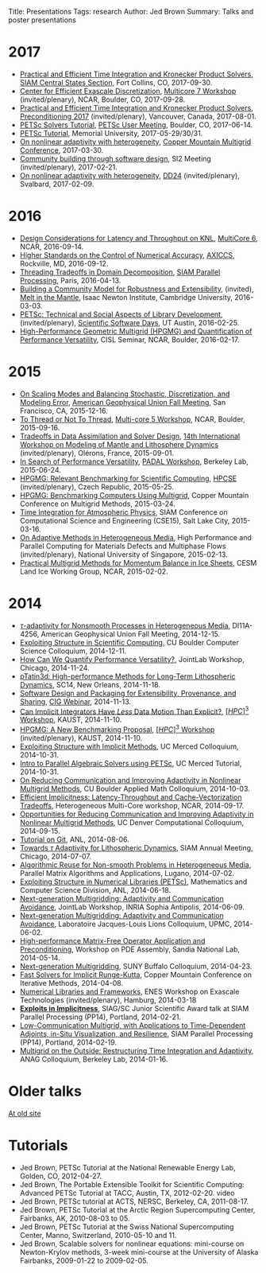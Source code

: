 Title: Presentations
Tags: research
Author: Jed Brown
Summary: Talks and poster presentations

# 2017
* [Practical and Efficient Time Integration and Kronecker Product Solvers](/files/20170930-FastKronecker.pdf), [SIAM Central States Section](http://siamcentral2017.colostate.edu/schedule.html), Fort Collins, CO, 2017-09-30.
* [Center for Efficient Exascale Discretization](/files/20170928-CEEDMulticore.pdf), [Multicore 7 Workshop](https://www2.cisl.ucar.edu/events/workshops/multicore-workshop/2017/2017-multicore-7-workshop-agenda) (invited/plenary), NCAR, Boulder, CO, 2017-09-28.
* [Practical and Efficient Time Integration and Kronecker Product Solvers](/files/20170801-FastKronecker.pdf), [Preconditioning 2017](http://www.cs.ubc.ca/~greif/precon17/) (invited/plenary), Vancouver, Canada, 2017-08-01.
* [PETSc Solvers Tutorial](/files/20170614-PETScSolvers.pdf), [PETSc User Meeting](https://www.mcs.anl.gov/petsc/meetings/2017/), Boulder, CO, 2017-06-14.
* [PETSc Tutorial](/files/201705-MUNPETSc.pdf), Memorial University, 2017-05-29/30/31.
* [On nonlinear adaptivity with heterogeneity](/files/20170330-AdaptHeterogeneous.pdf), [Copper Mountain Multigrid Conference](http://grandmaster.colorado.edu/~copper/2017/), 2017-03-30.
* [Community building through software design](/files/20170221-SI2Community.pdf), SI2 Meeting (invited/plenary), 2017-02-21.
* [On nonlinear adaptivity with heterogeneity](/files/20170209-AdaptHeterogeneous.pdf), [DD24](http://www.ddm.org/dd24/) (invited/plenary), Svalbard, 2017-02-09.
# 2016
* [Design Considerations for Latency and Throughput on KNL](/files/20160914-LatencyThroughput.pdf), [MultiCore 6](https://www2.cisl.ucar.edu/events/workshops/heterogeneous-multi-core-workshop/2016/2016-multicore-6-workshop), NCAR, 2016-09-14.
* [Higher Standards on the Control of Numerical Accuracy](/files/20160912-NumericalAccuracy.pdf), [AXICCS](http://www.csm.ornl.gov/workshops/AXICCS/workshop.html), Rockville, MD, 2016-09-12.
* [Threading Tradeoffs in Domain Decomposition](/files/20160413-SIAMThreads.pdf), [SIAM Parallel Processing](http://siam.org/meetings/pp16), Paris, 2016-04-13.
* [Building a Community Model for Robustness and Extensibility](/files/20160303-MIMCommunity.pdf), (invited), [Melt in the Mantle](http://www.newton.ac.uk/event/mim), Isaac Newton Institute, Cambridge University, 2016-03-03.
* [PETSc: Technical and Social Aspects of Library Development](/files/20160225-PETSc.pdf), (invited/plenary), [Scientific Software Days](http://scisoftdays.org), UT Austin, 2016-02-25.
* [High-Performance Geometric Multigrid (HPGMG) and Quantification of Performance Versatility](/files/20160217-CISLVersatility.pdf), CISL Seminar, NCAR, Boulder, 2016-02-17.

# 2015
* [On Scaling Modes and Balancing Stochastic, Discretization, and Modeling Error](/files/20151216-AGUScaling.pdf), [American Geophysical Union Fall Meeting](https://fallmeeting.agu.org/2015/), San Francisco, CA, 2015-12-16.
* [To Thread or Not To Thread](/files/20150916-Threads.pdf), [Multi-core 5 Workshop](https://www2.cisl.ucar.edu/heterogeneous-multi-core-5-workshop/2015), NCAR, Boulder, 2015-09-16.
* [Tradeoffs in Data Assimilation and Solver Design](/files/20150901-Olerons.pdf), [14th International Workshop on Modeling of Mantle and Lithosphere Dynamics](https://sites.google.com/site/geodynamicsxiv/) (invited/plenary), Olérons, France, 2015-09-01.
* [In Search of Performance Versatility](/files/20150624-Versatility.pdf), [PADAL Workshop](http://padalworkshop.org), Berkeley Lab, 2015-06-24.
* [HPGMG: Relevant Benchmarking for Scientific Computing](/files/20150525-HPGMG.pdf), [HPCSE](http://industry.it4i.cz/HPCSE2015/program.php) (invited/plenary), Czech Republic, 2015-05-25.
* [HPGMG: Benchmarking Computers Using Multigrid](/files/20150324-HPGMG.pdf), Copper Mountain Conference on Multigrid Methods, 2015-03-24.
* [Time Integration for Atmospheric Physics](/files/20150316-TimeIntegration.pdf), SIAM Conference on Computational Science and Engineering (CSE15), Salt Lake City, 2015-03-16.
* [On Adaptive Methods in Heterogeneous Media](/files/20150213-AdaptHeterogeneous.pdf), High Performance and Parallel Computing for Materials Defects and Multiphase Flows (invited/plenary), National University of Singapore, 2015-02-13.
* [Practical Multigrid Methods for Momentum Balance in Ice Sheets](/files/20150202-LIWGMultigrid.pdf), CESM Land Ice Working Group, NCAR, 2015-02-02.

# 2014
* [$\tau$-adaptivity for Nonsmooth Processes in Heterogeneous Media](/files/20141215-AGUTauAdaptivity.pdf), DI11A-4256, American Geophysical Union Fall Meeting, 2014-12-15.
* [Exploiting Structure in Scientific Computing](/files/20141211-Structure.pdf), CU Boulder Computer Science Colloquium, 2014-12-11.
* [How Can We Quantify Performance Versatility?](/files/20141124-Versatility.pdf), JointLab Workshop, Chicago, 2014-11-24.
* [pTatin3d: High-performance Methods for Long-Term Lithospheric Dynamics](/files/20141118-SC14pTatin), SC14, New Orleans, 2014-11-18.
* [Software Design and Packaging for Extensibility, Provenance, and Sharing](/files/20141113-Software.pdf), [CIG Webinar](http://geodynamics.org/cig/events/webinars/), 2014-11-13.
* [Can Implicit Integrators Have _Less_ Data Motion Than Explicit?](/files/20141110-ImplicitComm.pdf), [$[HPC]^3$ Workshop](http://numerics.kaust.edu.sa/hpc3-2014/), KAUST, 2014-11-10.
* [HPGMG: A New Benchmarking Proposal](/files/20141110-HPGMG.pdf), [$[HPC]^3$ Workshop](http://numerics.kaust.edu.sa/hpc3-2014/) (invited/plenary), KAUST, 2014-11-10.
* [Exploiting Structure with Implicit Methods](/files/20141031-Structure.pdf), UC Merced Colloquium, 2014-10-31.
* [Intro to Parallel Algebraic Solvers using PETSc](/files/20141031-PETSc), UC Merced Tutorial, 2014-10-31.
* [On Reducing Communication and Improving Adaptivity in Nonlinear Multigrid Methods](/files/20141003-CUBoulder.pdf), CU Boulder Applied Math Colloquium, 2014-10-03.
* [Efficient Implicitness: Latency-Throughput and Cache-Vectorization Tradeoffs](/files/20140917-EfficientImplicitness.pdf), Heterogeneous Multi-Core workshop, NCAR, 2014-09-17.
* [Opportunities for Reducing Communication and Improving Adaptivity in Nonlinear Multigrid Methods](/files/20140915-UCDenver.pdf), UC Denver Computational Colloquium, 2014-09-15.
* [Tutorial on Git](/files/20140806-GitTutorial.pdf), ANL, 2014-08-06.
* [Towards $\tau$ Adaptivity for Lithospheric Dynamics](/files/20140707-SIAMAnnual.pdf), SIAM Annual Meeting, Chicago, 2014-07-07.
* [Algorithmic Reuse for Non-smooth Problems in Heterogeneous Media](/files/20140702-PMAA.pdf), Parallel Matrix Algorithms and Applications, Lugano, 2014-07-02.
* [Exploiting Structure in Numerical Libraries (PETSc)](/files/20140618-MCS.pdf), Mathematics and Computer Science Division, ANL, 2014-06-18.
* [Next-generation Multigridding: Adaptivity and Communication Avoidance](/files/20140609-JointLab.pdf), JointLab Workshop, INRIA Sophia Antipolis, 2014-06-09.
* [Next-generation Multigridding: Adaptivity and Communication Avoidance](/files/20140602-UPMC.pdf), Laboratoire Jacques-Louis Lions Colloquium, UPMC, 2014-06-02.
* [High-performance Matrix-Free Operator Application and Preconditioning](/files/20140514-MatrixFree.pdf), Workshop on PDE Assembly, Sandia National Lab, 2014-05-14.
* [Next-generation Multigridding](/files/20140423-Buffalo.pdf), SUNY Buffalo Colloquium, 2014-04-23.
* [Fast Solvers for Implicit Runge-Kutta](/files/20140408-FastIRK.pdf), Copper Mountain Conference on Iterative Methods, 2014-04-08.
* [Numerical Libraries and Frameworks](/files/20140318-ENESLibraries.pdf), ENES Workshop on Exascale Technologies (invited/plenary), Hamburg, 2014-03-18
* [**Exploits in Implicitness**](/files/20140221-ExploitsInImplicitness.pdf), SIAG/SC Junior Scientific Award talk at SIAM Parallel Processing (PP14), Portland, 2014-02-21.
* [Low-Communication Multigrid, with Applications to Time-Dependent Adjoints, in-Situ Visualization, and Resilience](/files/20140219-SIAMTauFAS.pdf), SIAM Parallel Processing (PP14), Portland, 2014-02-19.
* [Multigrid on the Outside: Restructuring Time Integration and Adaptivity](/files/20140116-BerkeleyRKMG.pdf), ANAG Colloquium, Berkeley Lab, 2014-01-16.

# Older talks
[At old site](http://59a2.org/research/publications/)

# Tutorials

* Jed Brown, PETSc Tutorial at the National Renewable Energy Lab, Golden, CO, 2012-04-27.
* Jed Brown, The Portable Extensible Toolkit for Scientific Computing: Advanced PETSc Tutorial at TACC, Austin, TX, 2012-02-20. video
* Jed Brown, PETSc tutorial at ACTS, NERSC, Berkeley, CA, 2011-08-17.
* Jed Brown, PETSc Tutorial at the Arctic Region Supercomputing Center, Fairbanks, AK, 2010-08-03 to 05.
* Jed Brown, PETSc Tutorial at the Swiss National Supercomputing Center, Manno, Switzerland, 2010-05-10 and 11.
* Jed Brown, Scalable solvers for nonlinear equations: mini-course on Newton-Krylov methods, 3-week mini-course at the University of Alaska Fairbanks, 2009-01-22 to 2009-02-05.
